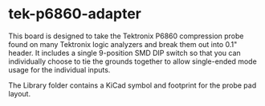 # tek-p6860-adapter

This board is designed to take the Tektronix P6860 compression probe found on many Tektronix logic analyzers and break them out into 0.1" header. It includes a single 9-position SMD DIP switch so that you can individually choose to tie the grounds together to allow single-ended mode usage for the individual inputs. 

The Library folder contains a KiCad symbol and footprint for the probe pad layout.

